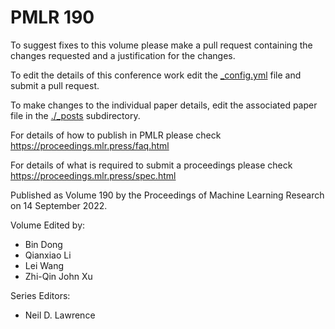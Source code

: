 # PMLR 190

To suggest fixes to this volume please make a pull request containing the changes requested and a justification for the changes.

To edit the details of this conference work edit the [_config.yml](./_config.yml) file and submit a pull request.

To make changes to the individual paper details, edit the associated paper file in the [./_posts](./_posts) subdirectory.

For details of how to publish in PMLR please check https://proceedings.mlr.press/faq.html

For details of what is required to submit a proceedings please check https://proceedings.mlr.press/spec.html



Published as Volume 190 by the Proceedings of Machine Learning Research on 14 September 2022.

Volume Edited by:
  * Bin Dong
  * Qianxiao Li
  * Lei Wang
  * Zhi-Qin John Xu

Series Editors:
  * Neil D. Lawrence
